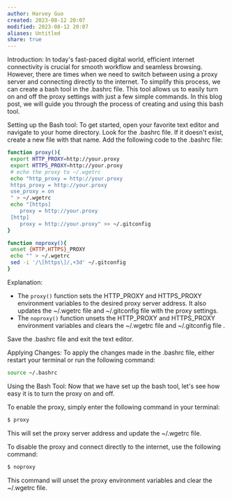 ```yaml
---
author: Harvey Guo
created: 2023-08-12 20:07
modified: 2023-08-12 20:07
aliases: Untitled
share: true
---
```


Introduction:
In today's fast-paced digital world, efficient internet connectivity is crucial for smooth workflow and seamless browsing. However, there are times when we need to switch between using a proxy server and connecting directly to the internet. To simplify this process, we can create a bash tool in the .bashrc file. This tool allows us to easily turn on and off the proxy settings with just a few simple commands. In this blog post, we will guide you through the process of creating and using this bash tool.

Setting up the Bash tool:
To get started, open your favorite text editor and navigate to your home directory. Look for the .bashrc file. If it doesn't exist, create a new file with that name. Add the following code to the .bashrc file:

```bash
function proxy(){
 export HTTP_PROXY=http://your.proxy
 export HTTPS_PROXY=http://your.proxy
 # echo the proxy to ~/.wgetrc
 echo "http_proxy = http://your.proxy
 https_proxy = http://your.proxy
 use_proxy = on
 " > ~/.wgetrc
 echo "[https]
 	proxy = http://your.proxy
 [http]
 	proxy = http://your.proxy" >> ~/.gitconfig
}

function noproxy(){
 unset {HTTP,HTTPS}_PROXY
 echo "" > ~/.wgetrc
 sed -i '/\[https\]/,+3d' ~/.gitconfig
}
```

Explanation:
- The `proxy()` function sets the HTTP_PROXY and HTTPS_PROXY environment variables to the desired proxy server address. It also updates the ~/.wgetrc file  and ~/.gitconfig file with the proxy settings.
- The `noproxy()` function unsets the HTTP_PROXY and HTTPS_PROXY environment variables and clears the ~/.wgetrc file and ~/.gitconfig file .

Save the .bashrc file and exit the text editor.

Applying Changes:
To apply the changes made in the .bashrc file, either restart your terminal or run the following command:

```bash
source ~/.bashrc
```

Using the Bash Tool:
Now that we have set up the bash tool, let's see how easy it is to turn the proxy on and off.

To enable the proxy, simply enter the following command in your terminal:

```bash
$ proxy
```

This will set the proxy server address and update the ~/.wgetrc file.

To disable the proxy and connect directly to the internet, use the following command:

```bash
$ noproxy
```

This command will unset the proxy environment variables and clear the ~/.wgetrc file.

